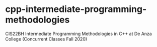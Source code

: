 # cpp-intermediate-programming-methodologies
CIS22BH Intermediate Programming Methodologies in C++ at De Anza College (Concurrent Classes Fall 2020)
